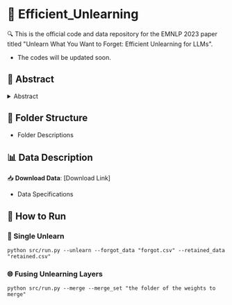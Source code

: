 
# 📜 Efficient_Unlearning

🔍 This is the official code and data repository for the EMNLP 2023 paper titled "Unlearn What You Want to Forget: Efficient Unlearning for LLMs".

* The codes will be updated soon.

## 🌟 Abstract

<details><summary>Abstract</summary>

Large language models (LLMs) have achieved significant progress from pre-training on and memorizing a wide range of textual data, however, this process might suffer from privacy issues and violations of data protection regulations. As a result, the ability to easily remove data related to individual users from such models while not deteriorating their predictive quality after the removal becomes increasingly important. To address these issues, in this work, we propose an efficient unlearning framework that could efficiently update LLMs without having to retrain the whole model after data removals, by introducing lightweight unlearning layers learned with a selective teacher-student objective into the transformers. In addition, we introduce a fusion mechanism to effectively combine different unlearning layers that learns to forget different sets of data to handle a sequence of forgetting operations. Experiments on classification and generation tasks demonstrate the effectiveness of our proposed methods compared to the state-of-the-art baselines.

</details>

## 📂 Folder Structure

- Folder Descriptions

## 📊 Data Description

📥 **Download Data**: [Download Link]
- Data Specifications

## 🚀 How to Run

### 🧠 Single Unlearn

```
python src/run.py --unlearn --forgot_data "forgot.csv" --retained_data "retained.csv"
```

### 🌐 Fusing Unlearning Layers

```
python src/run.py --merge --merge_set "the folder of the weights to merge"
```

